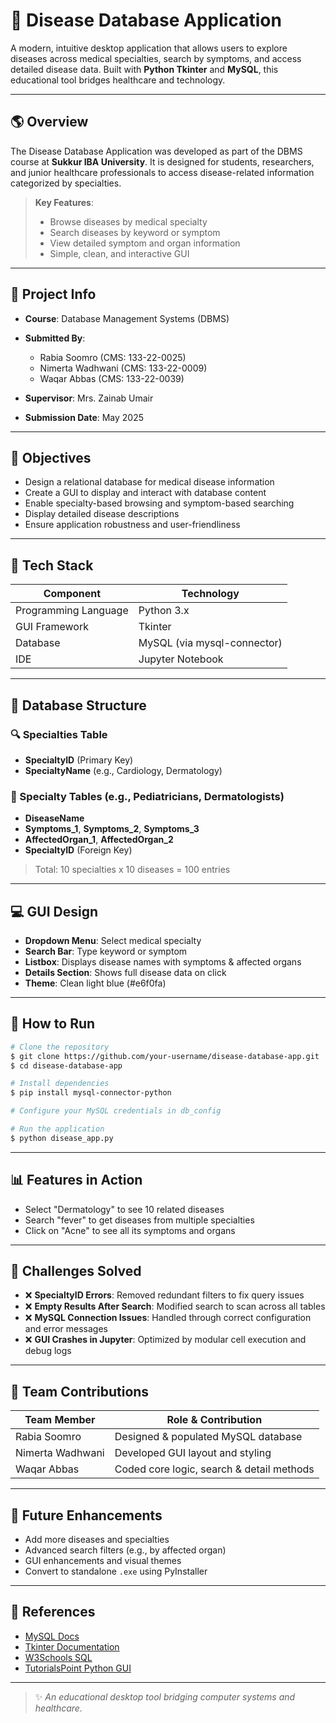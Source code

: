 # 🤟 Disease Database Application

A modern, intuitive desktop application that allows users to explore diseases across medical specialties, search by symptoms, and access detailed disease data. Built with **Python Tkinter** and **MySQL**, this educational tool bridges healthcare and technology.

---

## 🌎 Overview

The Disease Database Application was developed as part of the DBMS course at **Sukkur IBA University**. It is designed for students, researchers, and junior healthcare professionals to access disease-related information categorized by specialties.

> **Key Features**:
>
> * Browse diseases by medical specialty
> * Search diseases by keyword or symptom
> * View detailed symptom and organ information
> * Simple, clean, and interactive GUI

---

## 📆 Project Info

* **Course**: Database Management Systems (DBMS)
* **Submitted By**:

  * Rabia Soomro (CMS: 133-22-0025)
  * Nimerta Wadhwani (CMS: 133-22-0009)
  * Waqar Abbas (CMS: 133-22-0039)
* **Supervisor**: Mrs. Zainab Umair
* **Submission Date**: May 2025

---

## 🚀 Objectives

* Design a relational database for medical disease information
* Create a GUI to display and interact with database content
* Enable specialty-based browsing and symptom-based searching
* Display detailed disease descriptions
* Ensure application robustness and user-friendliness

---

## 🔧 Tech Stack

| Component            | Technology                  |
| -------------------- | --------------------------- |
| Programming Language | Python 3.x                  |
| GUI Framework        | Tkinter                     |
| Database             | MySQL (via mysql-connector) |
| IDE                  | Jupyter Notebook            |

---

## 📂 Database Structure

### 🔍 Specialties Table

* **SpecialtyID** (Primary Key)
* **SpecialtyName** (e.g., Cardiology, Dermatology)

### 🔰 Specialty Tables (e.g., Pediatricians, Dermatologists)

* **DiseaseName**
* **Symptoms\_1**, **Symptoms\_2**, **Symptoms\_3**
* **AffectedOrgan\_1**, **AffectedOrgan\_2**
* **SpecialtyID** (Foreign Key)

> Total: 10 specialties x 10 diseases = 100 entries

---

## 💻 GUI Design

* **Dropdown Menu**: Select medical specialty
* **Search Bar**: Type keyword or symptom
* **Listbox**: Displays disease names with symptoms & affected organs
* **Details Section**: Shows full disease data on click
* **Theme**: Clean light blue (#e6f0fa)

---

## 🔢 How to Run

```bash
# Clone the repository
$ git clone https://github.com/your-username/disease-database-app.git
$ cd disease-database-app

# Install dependencies
$ pip install mysql-connector-python

# Configure your MySQL credentials in db_config

# Run the application
$ python disease_app.py
```

---

## 📊 Features in Action

* Select "Dermatology" to see 10 related diseases
* Search "fever" to get diseases from multiple specialties
* Click on "Acne" to see all its symptoms and organs

---

## 🚫 Challenges Solved

* ❌ **SpecialtyID Errors**: Removed redundant filters to fix query issues
* ❌ **Empty Results After Search**: Modified search to scan across all tables
* ❌ **MySQL Connection Issues**: Handled through correct configuration and error messages
* ❌ **GUI Crashes in Jupyter**: Optimized by modular cell execution and debug logs

---

## 👥 Team Contributions

| Team Member      | Role & Contribution                       |
| ---------------- | ----------------------------------------- |
| Rabia Soomro     | Designed & populated MySQL database       |
| Nimerta Wadhwani | Developed GUI layout and styling          |
| Waqar Abbas      | Coded core logic, search & detail methods |

---

## 🚀 Future Enhancements

* Add more diseases and specialties
* Advanced search filters (e.g., by affected organ)
* GUI enhancements and visual themes
* Convert to standalone `.exe` using PyInstaller

---

## 📖 References

* [MySQL Docs](https://dev.mysql.com/doc/refman/8.0/en/)
* [Tkinter Documentation](https://docs.python.org/3/library/tkinter.html)
* [W3Schools SQL](https://www.w3schools.com/sql/)
* [TutorialsPoint Python GUI](https://www.tutorialspoint.com/python/python_gui_programming.htm)

---

> ✨ *An educational desktop tool bridging computer systems and healthcare.*
